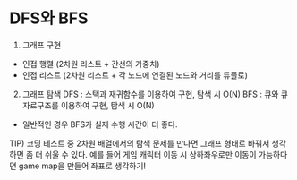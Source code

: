 # DFS와 BFS

1. 그래프 구현
- 인접 행렬 (2차원 리스트 + 간선의 가중치)
- 인접 리스트 (2차원 리스트 + 각 노드에 연결된 노드와 거리를 튜플로)

2. 그래프 탐색
DFS : 스택과 재귀함수를 이용하여 구현, 탐색 시 O(N)
BFS : 큐와 큐 자료구조를 이용하여 구현, 탐색 시 O(N)
* 일반적인 경우 BFS가 실제 수행 시간이 더 좋다.

TIP) 코딩 테스트 중 2차원 배열에서의 탐색 문제를 만나면 그래프 형태로 바꿔서 생각하면 좀 더 쉬울 수 있다.
예를 들어 게임 캐릭터 이동 시 상하좌우로만 이동이 가능하다면 game map을 만들어 좌표로 생각하기!

